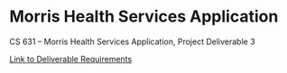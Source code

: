 # Morris Health Services Application
CS 631 – Morris Health Services Application, Project Deliverable 3

[Link to Deliverable Requirements](./deliverableRequirements.pdf)

<!-- TODO -->

